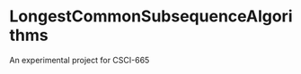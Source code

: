 LongestCommonSubsequenceAlgorithms
==================================

An experimental project for CSCI-665
